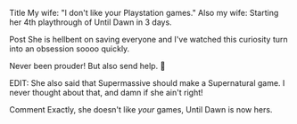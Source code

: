 Title
My wife: "I don't like your Playstation games." Also my wife: Starting her 4th playthrough of Until Dawn in 3 days.

Post
She is hellbent on saving everyone and I've watched this curiosity turn into an obsession soooo quickly.


Never been prouder! But also send help. 🥲


EDIT: She also said that Supermassive should make a Supernatural game. I never thought about that, and damn if she ain't right!

Comment
Exactly, she doesn't like *your* games, Until Dawn is now hers.
